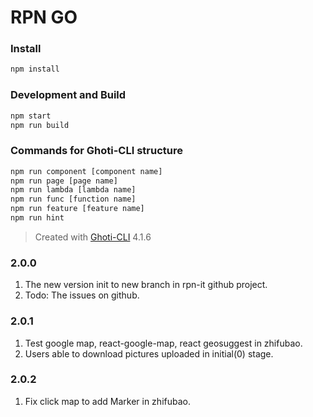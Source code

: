 # RPN GO



### Install

```bash
npm install
```

### Development and Build

```bash
npm start
npm run build
```

### Commands for Ghoti-CLI structure

```bash
npm run component [component name]
npm run page [page name]
npm run lambda [lambda name]
npm run func [function name]
npm run feature [feature name]
npm run hint
```

> Created with [Ghoti-CLI](https://github.com/WMXPY/Ghoti-CLI/) 4.1.6


### 2.0.0
1. The new version init to new branch in rpn-it github project.
2. Todo: The issues on github.

### 2.0.1
1. Test google map, react-google-map, react geosuggest in zhifubao.
2. Users able to download pictures uploaded in initial(0) stage.

### 2.0.2
1. Fix click map to add Marker in zhifubao.

